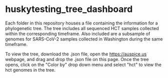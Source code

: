 # huskytesting_tree_dashboard

Each folder in this repository houses a file containing the information for a phylogenetic tree. The tree includes all sequenced HCT samples collected within the corresponding timeframe. Also included are a subsample of genomes for SARS-CoV-2 samples collected in Washington during the same timeframe.

To view the tree, download the .json file, open the https://auspice.us webpage, and drag and drop the .json file on this page. Once the tree opens, click on the "Color by" drop down menu and select "hct" to view the hct genomes in the tree.
